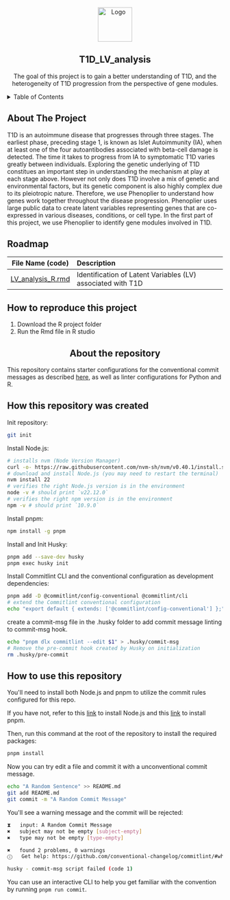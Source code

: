<!-- Improved compatibility of back to top link: See: https://github.com/othneildrew/Best-README-Template/pull/73 -->
<a name="readme-top"></a>
<!--
*** Thanks for checking out the Best-README-Template. If you have a suggestion
*** that would make this better, please fork the repo and create a pull request
*** or simply open an issue with the tag "enhancement".
*** Don't forget to give the project a star!
*** Thanks again! Now go create something AMAZING! :D
-->
<!-- PROJECT LOGO -->
<br />
<div align="center">
  <a href="https://github.com/github_username/repo_name">
    <img src="images/logo.png" alt="Logo" width="80" height="80">
  </a>

<h2 align="center"> T1D_LV_analysis</h2>

  <p align="center">
    The goal of this project is to gain a better understanding of T1D, and the heterogeneity of T1D progression from the perspective of gene modules. 
</div>

<!-- TABLE OF CONTENTS -->
<details>
  <summary>Table of Contents</summary>
  <ol>
    <li>
      <a href="#about-the-project">About The Project</a>
    </li>
    <li><a href="#roadmap">Roadmap</a></li>
        <li>
      <a href="#How-to-reproduce-this-project">How to reproduce this project</a>

    </li>
  </ol>
</details>


<!-- ABOUT THE PROJECT -->
## About The Project

  <p align="left">
T1D is an autoimmune disease that progresses through three stages. The earliest phase, preceding stage 1, is known as Islet Autoimmunity (IA), when at least one of the four autoantibodies associated with beta-cell damage is detected. The time it takes to progress from IA to symptomatic T1D varies greatly between individuals. Exploring the genetic underlying of T1D constitues an important step in understanding the mechanism at play at each stage above. However not only does T1D involve a mix of genetic and environmental factors, but its genetic component is also highly complex due to its pleiotropic nature. Therefore, we use Phenoplier to understand how genes work together throughout the disease progression. Phenoplier uses large public data to create latent variables representing genes that are co-expressed in various diseases, conditions, or cell type. In the first part of this project, we use Phenoplier to identify gene modules involved in T1D. 

  </p>

<!-- ROADMAP -->
## Roadmap

| File Name (code)           | Description  |
|:-------------:|:-----|
|   [LV_analysis_R.rmd](https://sakaizarajery.github.io/T1D_LV_analysis/) |Identification of Latent Variables (LV) associated with T1D|


## How to reproduce this project
1. Download the R project folder
2. Run the Rmd file in R studio 

<!-- REPOSITORY -->

<h2 align="center"> About the repository</h2>

This repository contains starter configurations for the conventional commit messages as described [here](https://www.conventionalcommits.org/en/v1.0.0/), as well as linter configurations for Python and R.

## How this repository was created
Init repository:
```bash
git init
```

Install Node.js:
    
```bash
# installs nvm (Node Version Manager)
curl -o- https://raw.githubusercontent.com/nvm-sh/nvm/v0.40.1/install.sh | bash
# download and install Node.js (you may need to restart the terminal)
nvm install 22
# verifies the right Node.js version is in the environment
node -v # should print `v22.12.0`
# verifies the right npm version is in the environment
npm -v # should print `10.9.0`
```

Install pnpm:

```bash
npm install -g pnpm
```

Install and Init Husky:
```bash
pnpm add --save-dev husky
pnpm exec husky init
```

Install Commitlint CLI and the conventional configuration as development dependencies:
```bash
pnpm add -D @commitlint/config-conventional @commitlint/cli
# extend the Commitlint conventional configuration
echo "export default { extends: ['@commitlint/config-conventional'] };" > commitlint.config.js
```

create a commit-msg file in the .husky folder to add commit message linting to commit-msg hook.
```bash
echo "pnpm dlx commitlint --edit $1" > .husky/commit-msg
# Remove the pre-commit hook created by Husky on initialization
rm .husky/pre-commit
```


## How to use this repository
You'll need to install both Node.js and pnpm to utilize the commit rules configured for this repo.

If you have not, refer to this [link](https://nodejs.org/en/download/package-manager) to install Node.js and this [link](https://pnpm.io/installation) to install pnpm.

Then, run this command at the root of the repository to install the required packages:

```bash
pnpm install
```

Now you can try edit a file and commit it with a unconventional commit message.

```bash
echo "A Random Sentence" >> README.md
git add README.md
git commit -m "A Random Commit Message"
```

You'll see a warning message and the commit will be rejected:

```bash
⧗   input: A Random Commit Message
✖   subject may not be empty [subject-empty]
✖   type may not be empty [type-empty]

✖   found 2 problems, 0 warnings
ⓘ   Get help: https://github.com/conventional-changelog/commitlint/#what-is-commitlint

husky - commit-msg script failed (code 1)
```

You can use an interactive CLI to help you get familiar with the convention by running `pnpm run commit`.
